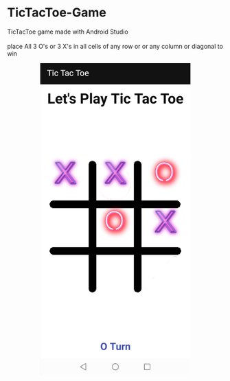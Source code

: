 # TicTacToe-Game
TicTacToe game made with Android Studio
<br>
<br>
place All 3 O's or 3 X's in all cells of any row or or any column or diagonal  to win
<p align="center">
  <img src="https://github.com/div1-v/TicTacToe-Game/blob/master/app/src/tictactoe.jpg" width="350" title="hover text">
  
</p>
